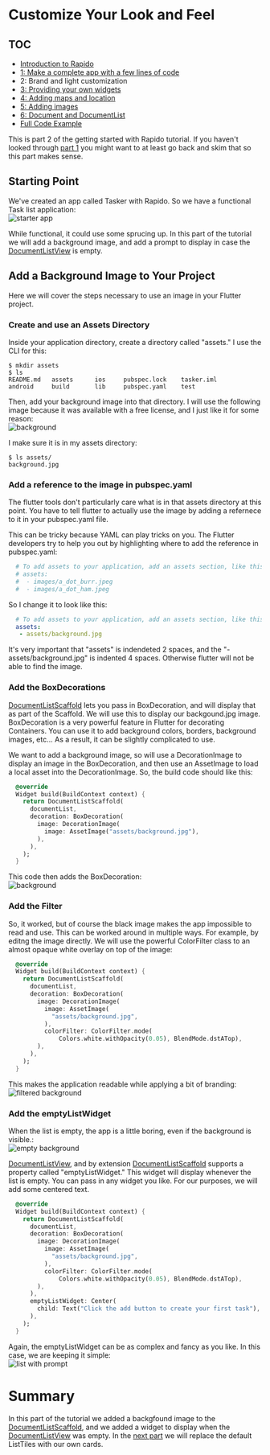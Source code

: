 # Customize Your Look and Feel
## TOC
 * [Introduction to Rapido](./introduction.md)
 * [1: Make a complete app with a few lines of code](./flutter_app_in_few_lines.md)
 * 2: Brand and light customization
 * [3: Providing your own widgets](./custom_flutter_widgets.md)
 * [4: Adding maps and location](./flutter_maps_and_location.md)
 * [5: Adding images](./flutter_images.md)
 * [6: Document and DocumentList](./rapido_documents.md)
 * [Full Code Example](./main.md)

This is part 2 of the getting started with Rapido tutorial. If you haven't looked through [part 1](flutter_app_in_few_lines.md) you might want to at least go back and skim that so this part makes sense.

## Starting Point
We've created an app called Tasker with Rapido. So we have a functional Task list application:  
![starter app](../assets/clean-list.png)

While functional, it could use some sprucing up. In this part of the tutorial we will add a background image, and add a prompt to display in case the [DocumentListView](https://pub.dartlang.org/documentation/rapido/latest/rapido/DocumentListView-class.html) is empty.

## Add a Background Image to Your Project
Here we will cover the steps necessary to use an image in your Flutter project.

### Create and use an Assets Directory 
Inside your application directory, create a directory called "assets." I use the CLI for this:  

```
$ mkdir assets
$ ls
README.md	assets		ios		pubspec.lock	tasker.iml
android		build		lib		pubspec.yaml	test
```
Then, add your background image into that directory. I will use the following image because it was available with a free license, and I just like it for some reason:  
![background](../assets/background.png)

I make sure it is in my assets directory:  
```
$ ls assets/
background.jpg
```
### Add a reference to the image in pubspec.yaml
The flutter tools don't particularly care what is in that assets directory at this point. You have to tell flutter to actually use the image by adding a refernece to it in your pubspec.yaml file. 

This can be tricky because YAML can play tricks on you. The Flutter developers try to help you out by highlighting where to add the reference in pubspec.yaml:  
```yaml
  # To add assets to your application, add an assets section, like this:
  # assets:
  #  - images/a_dot_burr.jpeg
  #  - images/a_dot_ham.jpeg
```

So I change it to look like this:  
```yaml
  # To add assets to your application, add an assets section, like this:
  assets:
   - assets/background.jpg
```
It's very important that "assets" is indendeted 2 spaces, and the 
"- assets/background.jpg" is indented 4 spaces. Otherwise flutter will not be able to find the image.

### Add the BoxDecorations
[DocumentListScaffold](https://pub.dartlang.org/documentation/rapido/latest/rapido/DocumentListScaffold-class.html) lets you pass in BoxDecoration, and will display that as part of the Scaffold. We will use this to display our backgound.jpg image. BoxDecoration is a very powerful feature in Flutter for decorating Containers. You can use it to add background colors, borders, background images, etc... As a result, it can be slightly complicated to use. 

We want to add a background image, so will use a DecorationImage to display an image in the BoxDecoration, and then use an AssetImage to load a local asset into the DecorationImage. So, the build code should like this:  
```dart
  @override
  Widget build(BuildContext context) {
    return DocumentListScaffold(
      documentList,
      decoration: BoxDecoration(
        image: DecorationImage(
          image: AssetImage("assets/background.jpg"),
        ),
      ),
    );
  }
  ```
This code then adds the BoxDecoration:  
![background](../assets/background-1.png)

### Add the Filter
So, it worked, but of course the black image makes the app impossible to read and use. This can be worked around in multiple ways. For example, by editng the image directly. We will use the powerful ColorFilter class to an almost opaque white overlay on top of the image:  
```dart
  @override
  Widget build(BuildContext context) {
    return DocumentListScaffold(
      documentList,
      decoration: BoxDecoration(
        image: DecorationImage(
          image: AssetImage(
            "assets/background.jpg",
          ),
          colorFilter: ColorFilter.mode(
              Colors.white.withOpacity(0.05), BlendMode.dstATop),
        ),
      ),
    );
  }
  ```
This makes the application readable while applying a bit of branding:  
![filtered background](../assets/background-2.png)

### Add the emptyListWidget
When the list is empty, the app is a little boring, even if the background is visible.:  
![empty background](../assets/empty-with-background.png)

[DocumentListView](https://pub.dartlang.org/documentation/rapido/latest/rapido/DocumentListView-class.html), and by extension [DocumentListScaffold](https://pub.dartlang.org/documentation/rapido/latest/rapido/DocumentListScaffold-class.html) supports a property called "emptyListWidget." This widget will display whenever the list is empty. You can pass in any widget you like. For our purposes, we will add some centered text.

```dart
  @override
  Widget build(BuildContext context) {
    return DocumentListScaffold(
      documentList,
      decoration: BoxDecoration(
        image: DecorationImage(
          image: AssetImage(
            "assets/background.jpg",
          ),
          colorFilter: ColorFilter.mode(
              Colors.white.withOpacity(0.05), BlendMode.dstATop),
        ),
      ),
      emptyListWidget: Center(
        child: Text("Click the add button to create your first task"),
      ),
    );
  }
  ```
  Again, the emptyListWidget can be as complex and fancy as you like. In this case, we are keeping it simple:  
  ![list with prompt](../assets/list-with-prompt.png)

# Summary
In this part of the tutorial we added a backgfound image to the [DocumentListScaffold](https://pub.dartlang.org/documentation/rapido/latest/rapido/DocumentListScaffold-class.html), and we added a widget to display when the [DocumentListView](https://pub.dartlang.org/documentation/rapido/latest/rapido/DocumentListView-class.html) was empty. In the [next part](custom_flutter_widgets.md) we will replace the default ListTiles with our own cards.